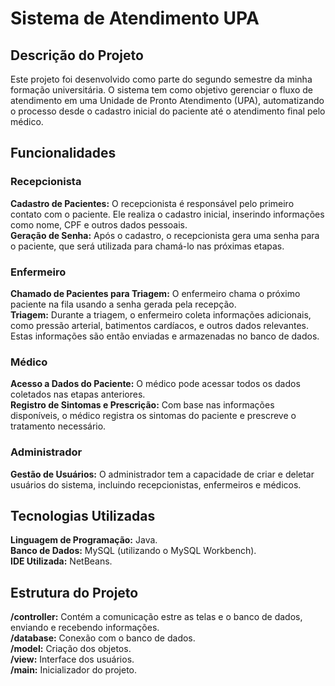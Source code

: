 
# Sistema de Atendimento UPA

## Descrição do Projeto
Este projeto foi desenvolvido como parte do segundo semestre da minha formação universitária. O sistema tem como objetivo gerenciar o fluxo de atendimento em uma Unidade de Pronto Atendimento (UPA), automatizando o processo desde o cadastro inicial do paciente até o atendimento final pelo médico.<br>

## Funcionalidades

### Recepcionista
**Cadastro de Pacientes:** O recepcionista é responsável pelo primeiro contato com o paciente. Ele realiza o cadastro inicial, inserindo informações como nome, CPF e outros dados pessoais. <br>
**Geração de Senha:** Após o cadastro, o recepcionista gera uma senha para o paciente, que será utilizada para chamá-lo nas próximas etapas.<br>

### Enfermeiro
**Chamado de Pacientes para Triagem:** O enfermeiro chama o próximo paciente na fila usando a senha gerada pela recepção.<br>
**Triagem:** Durante a triagem, o enfermeiro coleta informações adicionais, como pressão arterial, batimentos cardíacos, e outros dados relevantes. Estas informações são então enviadas e armazenadas no banco de dados.<br>

### Médico
**Acesso a Dados do Paciente:** O médico pode acessar todos os dados coletados nas etapas anteriores.<br>
**Registro de Sintomas e Prescrição:** Com base nas informações disponíveis, o médico registra os sintomas do paciente e prescreve o tratamento necessário.<br>

### Administrador
**Gestão de Usuários:** O administrador tem a capacidade de criar e deletar usuários do sistema, incluindo recepcionistas, enfermeiros e médicos.<br>

## Tecnologias Utilizadas
**Linguagem de Programação:** Java.<br>
**Banco de Dados:** MySQL (utilizando o MySQL Workbench).<br>
**IDE Utilizada:** NetBeans.<br>

## Estrutura do Projeto
**/controller:** Contém a comunicação estre as telas e o banco de dados, enviando e recebendo informações.<br>
**/database:** Conexão com o banco de dados. <br>
**/model:** Criação dos objetos.<br>
**/view:** Interface dos usuários.<br>
**/main:** Inicializador do projeto.<br>
